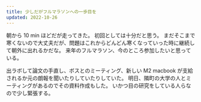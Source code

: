 ```yaml
---
title: 少しだがフルマラソンへの一歩目を
updated: 2022-10-26
---
```


朝から 10 min ほどだが走ってきた。
初回としては十分だと思う。
まだそこまで寒くないので大丈夫だが、問題はこれからどんどん寒くなっていった時に継続して朝外に出れるかだな。
来年のフルマラソン、今のところ参加したいと思っている。

出ラボして論文の手直し、ボスとのミーティング、新しい M2 macbook が支給されるか元の朗報を聞いたりしていたりしていた。
明日、隣町の大学の人とミーティングがあるのでその資料作成もした。
いかつ目の研究をしている人らなので少し緊張する。
